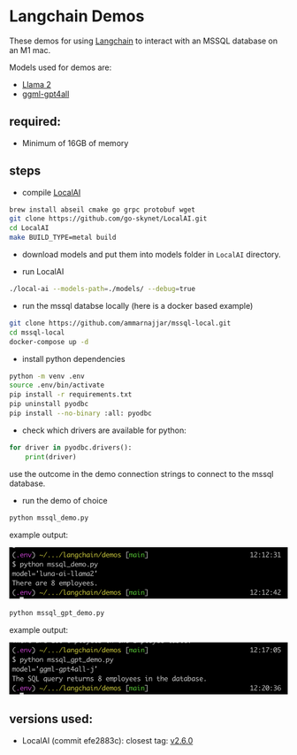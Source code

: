 # Langchain Demos

These demos for using [Langchain](https://python.langchain.com/docs/get_started/introduction) to interact with an MSSQL database on an M1 mac.

Models used for demos are:

- [Llama 2](https://ai.meta.com/llama/)
- [ggml-gpt4all](https://gpt4all.io/index.html)

## required:
- Minimum of 16GB of memory

## steps

- compile [LocalAI](https://localai.io/basics/build/)

```bash
brew install abseil cmake go grpc protobuf wget
git clone https://github.com/go-skynet/LocalAI.git
cd LocalAI
make BUILD_TYPE=metal build
```

- download models and put them into models folder in `LocalAI` directory.

- run LocalAI

```bash
./local-ai --models-path=./models/ --debug=true
```

- run the mssql databse locally (here is a docker based example)

```bash
git clone https://github.com/ammarnajjar/mssql-local.git
cd mssql-local
docker-compose up -d
```

- install python dependencies

```bash
python -m venv .env
source .env/bin/activate
pip install -r requirements.txt
pip uninstall pyodbc
pip install --no-binary :all: pyodbc
```

- check which drivers are available for python:

```python
for driver in pyodbc.drivers():
    print(driver)
```
use the outcome in the demo connection strings to connect to the mssql database.

- run the demo of choice

```bash
python mssql_demo.py
```
example output:

![llama](images/llama.png)

```bash
python mssql_gpt_demo.py
```
example output:

![gpt4all](images/gpt4all.png)

## versions used:

- LocalAI (commit efe2883c): closest tag: [v2.6.0](https://github.com/mudler/LocalAI/releases/tag/v2.6.0)

